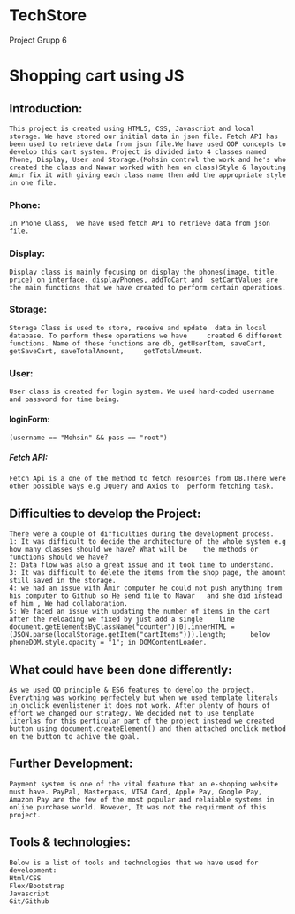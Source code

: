 # TechStore
Project Grupp 6
# Shopping cart using JS

## Introduction:
	This project is created using HTML5, CSS, Javascript and local storage. We have stored our initial data in json file. Fetch API has been used to retrieve data from json file.We have used OOP concepts to develop this cart system. Project is divided into 4 classes named Phone, Display, User and Storage.(Mohsin control the work and he's who created the class and Nawar worked with hem on class)Style & layouting Amir fix it with giving each class name then add the appropriate style in one file. 

### Phone:
	In Phone Class,  we have used fetch API to retrieve data from json file.

### Display:
	Display class is mainly focusing on display the phones(image, title. price) on interface. displayPhones, addToCart and 	setCartValues are the main functions that we have created to perform certain operations.
### Storage:
	Storage Class is used to store, receive and update  data in local database. To perform these operations we have 	created 6 different functions. Name of these functions are db, getUserItem, saveCart, getSaveCart, saveTotalAmount, 	getTotalAmount.
### User:
	User class is created for login system. We used hard-coded username and password for time being.
#### loginForm:
	(username == "Mohsin" && pass == "root")
##### Fetch API: 
	Fetch Api is a one of the method to fetch resources from DB.There were other possible ways e.g JQuery and Axios to 	perform fetching task.
## Difficulties to develop the Project: 
	There were a couple of difficulties during the development process.
	1: It was difficult to decide the architecture of the whole system e.g how many classes should we have? What will be 	the methods or functions should we have?
	2: Data flow was also a great issue and it took time to understand.
	3: It was difficult to delete the items from the shop page, the amount still saved in the storage.
	4: we had an issue with Amir computer he could not push anything from his computer to Github so He send file to Nawar 	and she did instead of him , We had collaboration.
	5: We faced an issue with updating the number of items in the cart after the reloading we fixed by just add a single 	line document.getElementsByClassName("counter")[0].innerHTML = (JSON.parse(localStorage.getItem("cartItems"))).length; 		below phoneDOM.style.opacity = "1"; in DOMContentLoader.
## What could have been done differently:
	As we used OO principle & ES6 features to develop the project. Everything was working perfectely but when we used template literals in onclick evenlistener it does not work. After plenty of hours of effort we changed our strategy. We decided not to use tenplate literlas for this perticular part of the project instead we created button using document.createElement() and then attached onclick method on the button to achive the goal.
## Further Development:
	Payment system is one of the vital feature that an e-shoping website must have. PayPal, Masterpass, VISA Card, Apple Pay, Google Pay, Amazon Pay are the few of the most popular and relaiable systems in online purchase world. However, It was not the requirment of this project.
## Tools & technologies:
	Below is a list of tools and technologies that we have used for development:
	Html/CSS
	Flex/Bootstrap
	Javascript
	Git/Github



